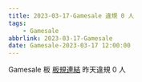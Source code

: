 ```yaml
---
title: 2023-03-17-Gamesale 違規 0 人
tags:
    - Gamesale
abbrlink: 2023-03-17-Gamesale
date: Gamesale-2023-03-17 12:00:00
---
```

Gamesale 板 [板規連結](https://www.ptt.cc/bbs/Gossiping/M.1637425085.A.07D.html)
昨天違規 0 人
